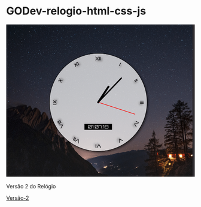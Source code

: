 # GODev-relogio-html-css-js

![Demo](relogio.gif)

Versão 2 do Relógio

[Versão-2](https://github.com/Zarkovich/GODev-relogio-html-css-js/tree/Version-2)

